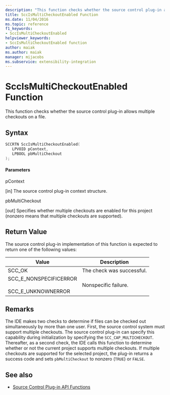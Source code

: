 ```yaml
---
description: "This function checks whether the source control plug-in allows multiple checkouts on a file."
title: SccIsMultiCheckoutEnabled Function
ms.date: 11/04/2016
ms.topic: reference
f1_keywords:
- SccIsMultiCheckoutEnabled
helpviewer_keywords:
- SccIsMultiCheckoutEnabled function
author: maiak
ms.author: maiak
manager: mijacobs
ms.subservice: extensibility-integration
---
```

# SccIsMultiCheckoutEnabled Function

This function checks whether the source control plug-in allows multiple checkouts on a file.

## Syntax

```cpp
SCCRTN SccIsMultiCheckoutEnabled(
   LPVOID pContext,
   LPBOOL pbMultiCheckout
);
```

#### Parameters
 pContext

[in] The source control plug-in context structure.

 pbMultiCheckout

[out] Specifies whether multiple checkouts are enabled for this project (nonzero means that multiple checkouts are supported).

## Return Value
 The source control plug-in implementation of this function is expected to return one of the following values:

|Value|Description|
|-----------|-----------------|
|SCC_OK|The check was successful.|
|SCC_E_NONSPECIFICERROR<br /><br /> SCC_E_UNKNOWNERROR|Nonspecific failure.|

## Remarks
 The IDE makes two checks to determine if files can be checked out simultaneously by more than one user. First, the source control system must support multiple checkouts. The source control plug-in can specify this capability during initialization by specifying the `SCC_CAP_MULTICHECKOUT`. Thereafter, as a second check, the IDE calls this function to determine whether or not the current project supports multiple checkouts. If multiple checkouts are supported for the selected project, the plug-in returns a success code and sets `pbMultiCheckout` to nonzero (`TRUE`) or `FALSE`.

## See also
- [Source Control Plug-in API Functions](../extensibility/source-control-plug-in-api-functions.md)
